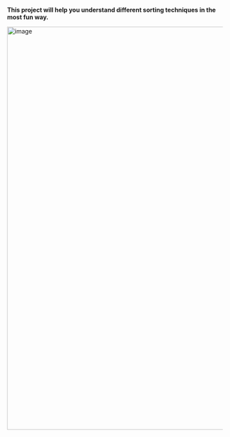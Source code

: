 **This project will help you understand different sorting techniques in the most fun way.**

<img width="943" alt="image" src="E:\git hub\SortED\SortED\img\Screenshot 2023-11-01 141227.png">
